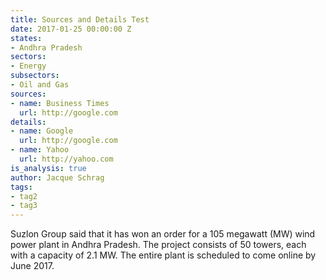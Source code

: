 ```yaml
---
title: Sources and Details Test
date: 2017-01-25 00:00:00 Z
states:
- Andhra Pradesh
sectors:
- Energy
subsectors:
- Oil and Gas
sources:
- name: Business Times
  url: http://google.com
details:
- name: Google
  url: http://google.com
- name: Yahoo
  url: http://yahoo.com
is_analysis: true
author: Jacque Schrag
tags:
- tag2
- tag3
---
```


Suzlon Group said that it has won an order for a 105 megawatt (MW) wind power plant in Andhra Pradesh. The project consists of 50 towers, each with a capacity of 2.1 MW. The entire plant is scheduled to come online by June 2017.